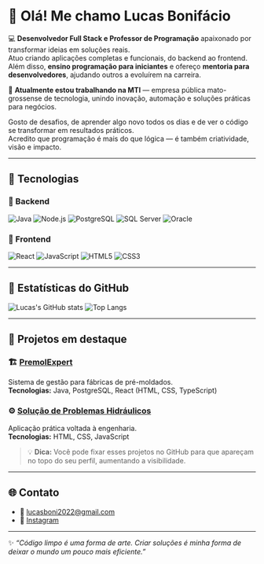 # 👋 Olá! Me chamo Lucas Bonifácio

💻 **Desenvolvedor Full Stack e Professor de Programação** apaixonado por transformar ideias em soluções reais.  
Atuo criando aplicações completas e funcionais, do backend ao frontend.  
Além disso, **ensino programação para iniciantes** e ofereço **mentoria para desenvolvedores**, ajudando outros a evoluírem na carreira.  

🚀 **Atualmente estou trabalhando na MTI** — empresa pública mato-grossense de tecnologia, unindo inovação, automação e soluções práticas para negócios.  

Gosto de desafios, de aprender algo novo todos os dias e de ver o código se transformar em resultados práticos.  
Acredito que programação é mais do que lógica — é também criatividade, visão e impacto.

---

## 🧰 Tecnologias

### 🔹 Backend
![Java](https://img.shields.io/badge/Java-ED8B00?style=for-the-badge&logo=java&logoColor=white)
![Node.js](https://img.shields.io/badge/Node.js-339933?style=for-the-badge&logo=node.js&logoColor=white)
![PostgreSQL](https://img.shields.io/badge/PostgreSQL-316192?style=for-the-badge&logo=postgresql&logoColor=white)
![SQL Server](https://img.shields.io/badge/SQL_Server-CC2927?style=for-the-badge&logo=microsoft-sql-server&logoColor=white)
![Oracle](https://img.shields.io/badge/Oracle-F80000?style=for-the-badge&logo=oracle&logoColor=white)

### 🔹 Frontend
![React](https://img.shields.io/badge/React-20232A?style=for-the-badge&logo=react&logoColor=61DAFB)
![JavaScript](https://img.shields.io/badge/JavaScript-F7DF1E?style=for-the-badge&logo=javascript&logoColor=black)
![HTML5](https://img.shields.io/badge/HTML5-E34F26?style=for-the-badge&logo=html5&logoColor=white)
![CSS3](https://img.shields.io/badge/CSS3-1572B6?style=for-the-badge&logo=css3&logoColor=white)

---

## 🌟 Estatísticas do GitHub
![Lucas's GitHub stats](https://github-readme-stats.vercel.app/api?username=lucasboni2022&show_icons=true&theme=tokyonight&hide_border=true)
![Top Langs](https://github-readme-stats.vercel.app/api/top-langs/?username=lucasboni2022&layout=compact&theme=tokyonight&hide_border=true)

---

## 📌 Projetos em destaque

### 🏗️ [PremolExpert](https://github.com/lucasboni2022/PremolExpert)
Sistema de gestão para fábricas de pré-moldados.  
**Tecnologias:** Java, PostgreSQL, React (HTML, CSS, TypeScript)  

### ⚙️ [Solução de Problemas Hidráulicos](https://github.com/lucasboni2022/Solucao-Problemas-Hidraulicos)
Aplicação prática voltada à engenharia.  
**Tecnologias:** HTML, CSS, JavaScript

> 💡 **Dica:** Você pode fixar esses projetos no GitHub para que apareçam no topo do seu perfil, aumentando a visibilidade.

---

## 🌐 Contato
- 📧 lucasboni2022@gmail.com  
- 📸 [Instagram](https://www.instagram.com/lucasboniprogramador?igsh=ZXFkbm55eHpxMmk3&utm_source=qr)

---

✨ *“Código limpo é uma forma de arte. Criar soluções é minha forma de deixar o mundo um pouco mais eficiente.”*

